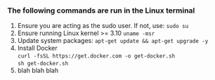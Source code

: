 ### The following commands are run in the Linux terminal ###
1. Ensure you are acting as the sudo user. If not, use: `sudo su`
1. Ensure running Linux kernel >= 3.10 `uname -msr`
1. Update system packages: `apt-get update && apt-get upgrade -y`
1. Install Docker <br>`curl -fsSL https://get.docker.com -o get-docker.sh`<br>
`sh get-docker.sh`
1. blah blah blah
